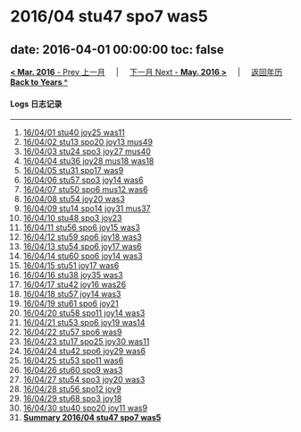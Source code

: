 # 2016/04 stu47 spo7 was5

date: 2016-04-01 00:00:00
toc: false
---
[**< Mar. 2016** - Prev 上一月](/lifelogs/2016/03/index.html) &nbsp; &nbsp; | &nbsp; &nbsp; [下一月 Next - **May. 2016 >**](/lifelogs/2016/05/index.html) &nbsp; &nbsp; |  &nbsp; &nbsp; [返回年历 **Back to Years ^**](/lifelogs/index.html)
<br/>
#### Logs 日志记录
---
1. [16/04/01 stu40 joy25 was11](/lifelogs/2016/04/d01.html)
2. [16/04/02 stu13 spo20 joy13 mus49](/lifelogs/2016/04/d02.html)
3. [16/04/03 stu24 spo3 joy27 mus40](/lifelogs/2016/04/d03.html)
4. [16/04/04 stu36 joy28 mus18 was18](/lifelogs/2016/04/d04.html)
5. [16/04/05 stu31 spo17 was9](/lifelogs/2016/04/d05.html)
6. [16/04/06 stu57 spo3 joy14 was6](/lifelogs/2016/04/d06.html)
7. [16/04/07 stu50 spo6 mus12 was6](/lifelogs/2016/04/d07.html)
8. [16/04/08 stu54 joy20 was3](/lifelogs/2016/04/d08.html)
9. [16/04/09 stu14 spo14 joy31 mus37](/lifelogs/2016/04/d09.html)
10. [16/04/10 stu48 spo3 joy23](/lifelogs/2016/04/d10.html)
11. [16/04/11 stu56 spo6 joy15 was3](/lifelogs/2016/04/d11.html)
12. [16/04/12 stu59 spo6 joy18 was3](/lifelogs/2016/04/d12.html)
13. [16/04/13 stu54 spo6 joy17 was6](/lifelogs/2016/04/d13.html)
14. [16/04/14 stu60 spo6 joy14 was3](/lifelogs/2016/04/d14.html)
15. [16/04/15 stu51 joy17 was6](/lifelogs/2016/04/d15.html)
16. [16/04/16 stu38 joy35 was3](/lifelogs/2016/04/d16.html)
17. [16/04/17 stu42 joy16 was26](/lifelogs/2016/04/d17.html)
18. [16/04/18 stu57 joy14 was3](/lifelogs/2016/04/d18.html)
19. [16/04/19 stu61 spo6 joy21](/lifelogs/2016/04/d19.html)
20. [16/04/20 stu58 spo11 joy14 was3](/lifelogs/2016/04/d20.html)
21. [16/04/21 stu53 spo6 joy19 was14](/lifelogs/2016/04/d21.html)
22. [16/04/22 stu57 spo6 was9](/lifelogs/2016/04/d22.html)
23. [16/04/23 stu17 spo25 joy30 was11](/lifelogs/2016/04/d23.html)
24. [16/04/24 stu42 spo6 joy29 was6](/lifelogs/2016/04/d24.html)
25. [16/04/25 stu53 spo11 was6](/lifelogs/2016/04/d25.html)
26. [16/04/26 stu60 spo9 was3](/lifelogs/2016/04/d26.html)
27. [16/04/27 stu54 spo3 joy20 was3](/lifelogs/2016/04/d27.html)
28. [16/04/28 stu56 spo12 joy9](/lifelogs/2016/04/d28.html)
29. [16/04/29 stu68 spo3 joy18](/lifelogs/2016/04/d29.html)
30. [16/04/30 stu40 spo20 joy11 was9](/lifelogs/2016/04/d30.html)
32. [**Summary 2016/04 stu47 spo7 was5**](/lifelogs/2016/04/time_stat.html)

